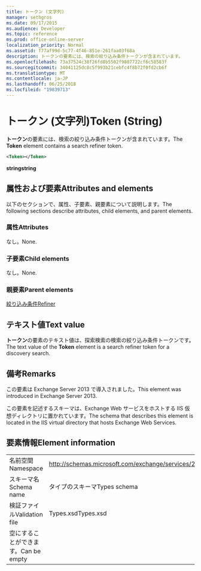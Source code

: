 ```yaml
---
title: トークン (文字列)
manager: sethgros
ms.date: 09/17/2015
ms.audience: Developer
ms.topic: reference
ms.prod: office-online-server
localization_priority: Normal
ms.assetid: f77af99d-5c77-4f46-851e-261faa03f68a
description: トークンの要素には、検索の絞り込み条件トークンが含まれています。
ms.openlocfilehash: 73a37524c38f26fd8b5502f9807722cf6c58583f
ms.sourcegitcommit: 34041125dc8c5f993b21cebfc4f8b72f0fd2cb6f
ms.translationtype: MT
ms.contentlocale: ja-JP
ms.lasthandoff: 06/25/2018
ms.locfileid: "19839713"
---
```

# <a name="token-string"></a><span data-ttu-id="d3352-103">トークン (文字列)</span><span class="sxs-lookup"><span data-stu-id="d3352-103">Token (String)</span></span>

<span data-ttu-id="d3352-104">**トークン**の要素には、検索の絞り込み条件トークンが含まれています。</span><span class="sxs-lookup"><span data-stu-id="d3352-104">The **Token** element contains a search refiner token.</span></span> 
  
```XML
<Token></Token>
```

 <span data-ttu-id="d3352-105">**string**</span><span class="sxs-lookup"><span data-stu-id="d3352-105">**string**</span></span>
## <a name="attributes-and-elements"></a><span data-ttu-id="d3352-106">属性および要素</span><span class="sxs-lookup"><span data-stu-id="d3352-106">Attributes and elements</span></span>

<span data-ttu-id="d3352-107">以下のセクションで、属性、子要素、親要素について説明します。</span><span class="sxs-lookup"><span data-stu-id="d3352-107">The following sections describe attributes, child elements, and parent elements.</span></span>
  
### <a name="attributes"></a><span data-ttu-id="d3352-108">属性</span><span class="sxs-lookup"><span data-stu-id="d3352-108">Attributes</span></span>

<span data-ttu-id="d3352-109">なし。</span><span class="sxs-lookup"><span data-stu-id="d3352-109">None.</span></span>
  
### <a name="child-elements"></a><span data-ttu-id="d3352-110">子要素</span><span class="sxs-lookup"><span data-stu-id="d3352-110">Child elements</span></span>

<span data-ttu-id="d3352-111">なし。</span><span class="sxs-lookup"><span data-stu-id="d3352-111">None.</span></span>
  
### <a name="parent-elements"></a><span data-ttu-id="d3352-112">親要素</span><span class="sxs-lookup"><span data-stu-id="d3352-112">Parent elements</span></span>

[<span data-ttu-id="d3352-113">絞り込み条件</span><span class="sxs-lookup"><span data-stu-id="d3352-113">Refiner</span></span>](refiner.md)
  
## <a name="text-value"></a><span data-ttu-id="d3352-114">テキスト値</span><span class="sxs-lookup"><span data-stu-id="d3352-114">Text value</span></span>

<span data-ttu-id="d3352-115">**トークン**の要素のテキスト値は、探索検索の検索の絞り込み条件トークンです。</span><span class="sxs-lookup"><span data-stu-id="d3352-115">The text value of the **Token** element is a search refiner token for a discovery search.</span></span> 
  
## <a name="remarks"></a><span data-ttu-id="d3352-116">備考</span><span class="sxs-lookup"><span data-stu-id="d3352-116">Remarks</span></span>

<span data-ttu-id="d3352-117">この要素は Exchange Server 2013 で導入されました。</span><span class="sxs-lookup"><span data-stu-id="d3352-117">This element was introduced in Exchange Server 2013.</span></span>
  
<span data-ttu-id="d3352-118">この要素を記述するスキーマは、Exchange Web サービスをホストする IIS 仮想ディレクトリに置かれています。</span><span class="sxs-lookup"><span data-stu-id="d3352-118">The schema that describes this element is located in the IIS virtual directory that hosts Exchange Web Services.</span></span>
  
## <a name="element-information"></a><span data-ttu-id="d3352-119">要素情報</span><span class="sxs-lookup"><span data-stu-id="d3352-119">Element information</span></span>

|||
|:-----|:-----|
|<span data-ttu-id="d3352-120">名前空間</span><span class="sxs-lookup"><span data-stu-id="d3352-120">Namespace</span></span>  <br/> |http://schemas.microsoft.com/exchange/services/2006/types  <br/> |
|<span data-ttu-id="d3352-121">スキーマ名</span><span class="sxs-lookup"><span data-stu-id="d3352-121">Schema name</span></span>  <br/> |<span data-ttu-id="d3352-122">タイプのスキーマ</span><span class="sxs-lookup"><span data-stu-id="d3352-122">Types schema</span></span>  <br/> |
|<span data-ttu-id="d3352-123">検証ファイル</span><span class="sxs-lookup"><span data-stu-id="d3352-123">Validation file</span></span>  <br/> |<span data-ttu-id="d3352-124">Types.xsd</span><span class="sxs-lookup"><span data-stu-id="d3352-124">Types.xsd</span></span>  <br/> |
|<span data-ttu-id="d3352-125">空にすることができます。</span><span class="sxs-lookup"><span data-stu-id="d3352-125">Can be empty</span></span>  <br/> ||
   

